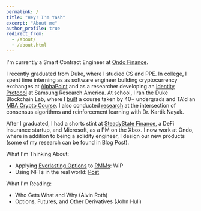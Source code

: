 ```yaml
---
permalink: /
title: "Hey! I'm Yash"
excerpt: "About me"
author_profile: true
redirect_from: 
  - /about/
  - /about.html
---
```


I'm currently a Smart Contract Engineer at [Ondo Finance](https://ondo.finance). 

I recently graduated from Duke, where I studied CS and PPE. In college, I spent time interning as as software engineer building cryptocurrency exchanges at [AlphaPoint](https://alphapoint.com) and as a researcher developing an [Identity Protocol](https://ypatil12.github.io/projects/portfolio-2/) at Samsung Research America. At school, I ran the Duke Blockchain Lab, where I [built](https://ypatil12.github.io/teaching/house-course) a course taken by 40+ undergrads and TA'd an [MBA Crypto Course](https://ypatil12.github.io/teaching/innovation-cryptoventures). I also conducted [research](https://ypatil12.github.io/projects/portfolio-1/) at the intersection of consensus algorithms and reinforcement learning with Dr. Kartik Nayak. 

After I graduated, I had a shorts stint at [SteadyState Finance](https://www.steadystate.finance), a DeFi insurance startup, and Microsoft, as a PM on the Xbox. I now work at Ondo, where in addition to being a solidity engineer, I design our new products (some of my research can be found in Blog Post).

What I'm Thinking About:
- Applying [Everlasting Options](https://www.paradigm.xyz/2021/05/everlasting-options) to [RMMs](https://stanford.edu/~guillean/papers/rmms.pdf): WIP
- Using NFTs in the real world: [Post](https://ypatil12.github.io/posts/NFT-Verification/)

What I'm Reading:
- Who Gets What and Why (Alvin Roth)
- Options, Futures, and Other Derivatives (John Hull)

